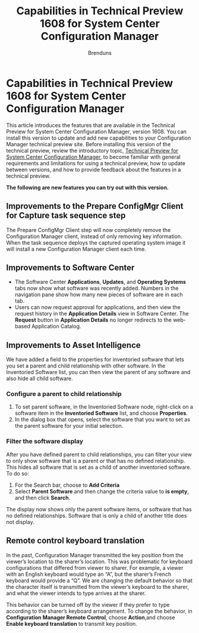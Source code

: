 ﻿---
title: "Capabilities in Technical Preview 1608 for System Center Configuration Manager"
description: "This article introduces the features that are available in the Technical Preview for System Center Configuration Manager, version 1608."
ms.custom: na
ms.date: 08/22/2016
ms.reviewer: na
ms.suite: na
ms.tgt_pltfrm: na
ms.topic: article
ms.assetid: 63e1df5e-637c-4b07-b7ec-95340f43a805
caps.latest.revision: 15
author: Brenduns
---
# Capabilities in Technical Preview 1608 for System Center Configuration Manager
This article introduces the features that are available in the Technical Preview for System Center Configuration Manager, version 1608. You can install this version to update and add new capabilities to your Configuration Manager technical preview site.      Before installing this version of the technical preview, review the introductory topic, [Technical Preview for System Center Configuration Manager](../../core/get-started/technical-preview.md), to become familiar with general requirements and limitations for using a technical preview, how to update between versions, and how to provide feedback about the features in a technical preview.    


**The following are new features you can try out with this version.**  




##  Improvements to the Prepare ConfigMgr Client for Capture task sequence step  
The Prepare ConfigMgr Client step will now completely remove the Configuration Manager client, instead of only removing key information. When the task sequence deploys the captured operating system image it will install a new Configuration Manager client each time.  


## Improvements to Software Center
* The Software Center **Applications**, **Updates**, and **Operating Systems** tabs now show what software was recently added. Numbers in the navigation pane show how many new pieces of software are in each tab.
* Users can now request approval for applications, and then view the request history in the **Application Details** view in Software Center. The **Request** button in **Application Details** no longer redirects to the web-based Application Catalog.

## Improvements to Asset Intelligence
We have added a field to the properties for inventoried software that lets you set a parent and child relationship with other software. In the Inventoried Software list, you can then view the parent of any software and also hide all child software.

### Configure a parent to child relationship
  1. To set parent software, in the Inventoried Software node, right-click on a software item in the **Inventoried Software** list, and choose **Properties**.
  2. In the dialog box that opens, select the software that you want to set as the parent software for your initial selection.

### Filter the software display
After you have defined parent to child relationships, you can filter your view to only show software that is a parent or that has no defined relationship. This hides all software that is set as a child of another inventoried software. To do so:
   1.	For the Search bar, choose to **Add Criteria**
   2. Select **Parent Software** and then change the criteria value to **is empty**, and then click **Search**.

The display now shows only the parent software items, or software that has no defined relationships. Software that is only a child of another title does not display.

## Remote control keyboard translation
In the past, Configuration Manager transmitted the key position from the viewer’s location to the sharer’s location. This was problematic for keyboard configurations that differed from viewer to sharer. For example, a viewer with an English keyboard would type an “A”, but the sharer’s French keyboard would provide a “Q”. We are changing the default behavior so that the character itself is transmitted from the viewer’s keyboard to the sharer, and what the viewer intends to type arrives at the sharer.

This behavior can be turned off by the viewer if they prefer to type according to the sharer’s keyboard arrangement. To change the behavior, in **Configuration Manager Remote Control**, choose **Action**,and choose **Enable keyboard translation** to transmit key position.
